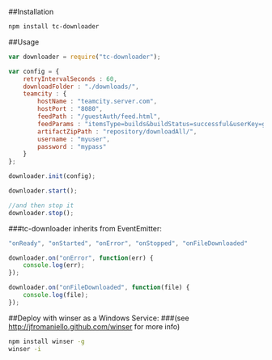 ##Installation
```bash
npm install tc-downloader
```

##Usage

```js
var downloader = require("tc-downloader");

var config = {
  	retryIntervalSeconds : 60,
	downloadFolder : "./downloads/",
	teamcity : {
		hostName : "teamcity.server.com",
		hostPort : "8080",
		feedPath : "/guestAuth/feed.html",
		feedParams : "itemsType=builds&buildStatus=successful&userKey=guest",
		artifactZipPath : "repository/downloadAll/",
	    username : "myuser",
	    password : "mypass"
	}
};

downloader.init(config);

downloader.start();

//and then stop it
downloader.stop();
```

###tc-downloader inherits from EventEmitter:

```js
"onReady", "onStarted", "onError", "onStopped", "onFileDownloaded"
```

```js
downloader.on("onError", function(err) {
	console.log(err);
});

downloader.on("onFileDownloaded", function(file) {
	console.log(file);
});
```

##Deploy with winser as a Windows Service:
###(see http://jfromaniello.github.com/winser for more info)

```bash
npm install winser -g
winser -i
```
